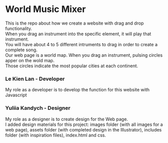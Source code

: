  # World Music Mixer
 
  This is the repo about how we create a website with drag and drop functionality.   
  When you drag an instrument into the specific element, it will play that instrument.   
  You will have about 4 to 5 different intruments to drag in order to create a complete song.  
  Our web page is a world map. When you drag an instrument, pulsing circles apper on the wold map.   
  Those circles indicate the most popular cities at each continent.

  
### Le Kien Lan - Developer 
My role as a developer is to develop the function for this website with Javascript

### Yuliia Kandych - Designer  
My role as a designer is to create design for the Web page.  
I added design materials for this project: images folder (with all images for a web page), assets folder (with completed design in the Illustrator), includes folder (with inspiration files), index.html and css.  



